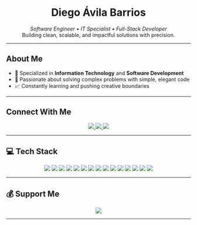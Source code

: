 

<h1 align="center">Diego Ávila Barrios</h1>
<p align="center">
  <i>Software Engineer • IT Specialist • Full-Stack Developer</i><br>
  Building clean, scalable, and impactful solutions with precision.
</p>

---

##  About Me
- 🎯 Specialized in **Information Technology** and **Software Development**
- 🧠 Passionate about solving complex problems with simple, elegant code
- 📈 Constantly learning and pushing creative boundaries

---

##  Connect With Me
<p align="center">
  <a href="https://www.instagram.com/d.avlb" target="_blank">
    <img src="https://img.shields.io/badge/Instagram-1a1a1a?style=for-the-badge&logo=instagram&logoColor=white">
  </a>
  <a href="https://www.linkedin.com/in/diego-ávila-barrios-947292252" target="_blank">
    <img src="https://img.shields.io/badge/LinkedIn-1a1a1a?style=for-the-badge&logo=linkedin&logoColor=white">
  </a>
  <a href="mailto:dabgodbusiness@gmail.com">
    <img src="https://img.shields.io/badge/Email-1a1a1a?style=for-the-badge&logo=gmail&logoColor=white">
  </a>
</p>

---

## 💻 Tech Stack
<p align="center">
  <img src="https://img.shields.io/badge/HTML5-1a1a1a?style=for-the-badge&logo=html5&logoColor=white">
  <img src="https://img.shields.io/badge/CSS3-1a1a1a?style=for-the-badge&logo=css3&logoColor=white">
  <img src="https://img.shields.io/badge/JavaScript-1a1a1a?style=for-the-badge&logo=javascript&logoColor=white">
  <img src="https://img.shields.io/badge/TypeScript-1a1a1a?style=for-the-badge&logo=typescript&logoColor=white">
  <img src="https://img.shields.io/badge/PHP-1a1a1a?style=for-the-badge&logo=php&logoColor=white">
  <img src="https://img.shields.io/badge/Python-1a1a1a?style=for-the-badge&logo=python&logoColor=white">
  <img src="https://img.shields.io/badge/Node.js-1a1a1a?style=for-the-badge&logo=node.js&logoColor=white">
  <img src="https://img.shields.io/badge/Laravel-1a1a1a?style=for-the-badge&logo=laravel&logoColor=white">
  <img src="https://img.shields.io/badge/Angular-1a1a1a?style=for-the-badge&logo=angular&logoColor=white">
  <img src="https://img.shields.io/badge/React-1a1a1a?style=for-the-badge&logo=react&logoColor=white">
  <img src="https://img.shields.io/badge/Vue.js-1a1a1a?style=for-the-badge&logo=vue.js&logoColor=white">
  <img src="https://img.shields.io/badge/Firebase-1a1a1a?style=for-the-badge&logo=firebase&logoColor=white">
  <img src="https://img.shields.io/badge/MySQL-1a1a1a?style=for-the-badge&logo=mysql&logoColor=white">
  <img src="https://img.shields.io/badge/MongoDB-1a1a1a?style=for-the-badge&logo=mongodb&logoColor=white">
  <img src="https://img.shields.io/badge/PostgreSQL-1a1a1a?style=for-the-badge&logo=postgresql&logoColor=white">
</p>

---

## 💰 Support Me
<p align="center">
  <a href="https://paypal.me/@DIIEGOTL" target="_blank">
    <img src="https://img.shields.io/badge/PayPal-1a1a1a?style=for-the-badge&logo=paypal&logoColor=white">
  </a>
</p>

---

